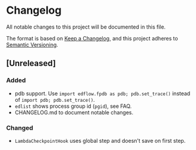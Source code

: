 # Changelog
All notable changes to this project will be documented in this file.

The format is based on [Keep a Changelog](https://keepachangelog.com/en/1.0.0/),
and this project adheres to [Semantic Versioning](https://semver.org/spec/v2.0.0.html).

## [Unreleased]
### Added
- pdb support. Use `import edflow.fpdb as pdb; pdb.set_trace()` instead of
  `import pdb; pdb.set_trace()`.
- `edlist` shows process group id (`pgid`), see FAQ.
- CHANGELOG.md to document notable changes.

### Changed
- `LambdaCheckpointHook` uses global step and doesn't save on first step.
